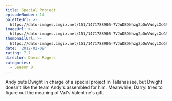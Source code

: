 ```yaml
---
title: Special Project
episodeNumber: 14
paletteUrl: >-
  https://dato-images.imgix.net/151/1471788905-7VJuDBDNhzg2pOoVWdyiXcG9wUB.jpg?auto=enhance&ch=DPR%2CWidth&palette=json
imageUrl: >-
  https://dato-images.imgix.net/151/1471788905-7VJuDBDNhzg2pOoVWdyiXcG9wUB.jpg?auto=compress%2Cformat&ch=DPR%2CWidth&w=500
thumbnailUrl: >-
  https://dato-images.imgix.net/151/1471788905-7VJuDBDNhzg2pOoVWdyiXcG9wUB.jpg?auto=enhance&ch=DPR%2CWidth&fit=crop&fm=jpg&h=280&w=500
date: '2012-02-09'
rating: 7.7
director: David Rogers
categories:
  - Season 8
---
```


Andy puts Dwight in charge of a special project in Tallahassee, but Dwight doesn't like the team Andy's assembled for him. Meanwhile, Darryl tries to figure out the meaning of Val's Valentine's gift.